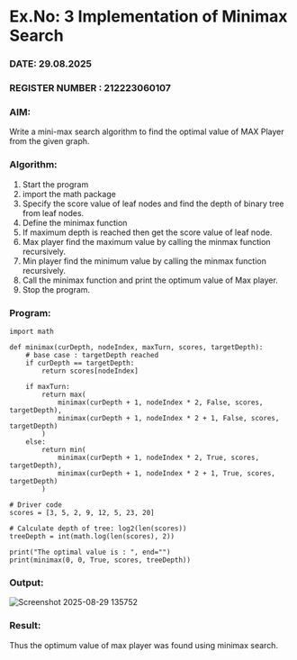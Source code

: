 # Ex.No: 3  Implementation of Minimax Search
### DATE: 29.08.2025                                                                           
### REGISTER NUMBER : 212223060107
### AIM: 
Write a mini-max search algorithm to find the optimal value of MAX Player from the given graph.
### Algorithm:
1. Start the program
2. import the math package
3. Specify the score value of leaf nodes and find the depth of binary tree from leaf nodes.
4. Define the minimax function
5. If maximum depth is reached then get the score value of leaf node.
6. Max player find the maximum value by calling the minmax function recursively.
7. Min player find the minimum value by calling the minmax function recursively.
8. Call the minimax function  and print the optimum value of Max player.
9. Stop the program. 

### Program:
```
import math

def minimax(curDepth, nodeIndex, maxTurn, scores, targetDepth):
    # base case : targetDepth reached
    if curDepth == targetDepth:
        return scores[nodeIndex]

    if maxTurn:
        return max(
            minimax(curDepth + 1, nodeIndex * 2, False, scores, targetDepth),
            minimax(curDepth + 1, nodeIndex * 2 + 1, False, scores, targetDepth)
        )
    else:
        return min(
            minimax(curDepth + 1, nodeIndex * 2, True, scores, targetDepth),
            minimax(curDepth + 1, nodeIndex * 2 + 1, True, scores, targetDepth)
        )

# Driver code
scores = [3, 5, 2, 9, 12, 5, 23, 20]

# Calculate depth of tree: log2(len(scores))
treeDepth = int(math.log(len(scores), 2))

print("The optimal value is : ", end="")
print(minimax(0, 0, True, scores, treeDepth))

```

### Output:

![Screenshot 2025-08-29 135752](https://github.com/user-attachments/assets/c9e06e39-e477-428c-be36-7a5ab33e8ac5)

### Result:
Thus the optimum value of max player was found using minimax search.
